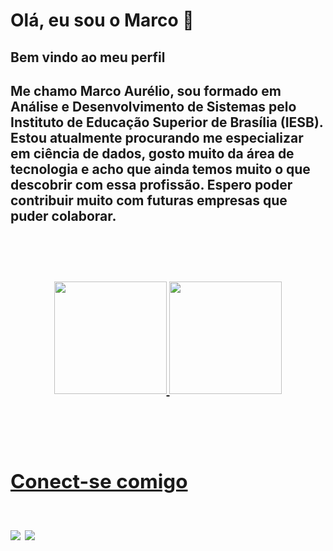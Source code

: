 <h1>Olá, eu sou o Marco 👋

<h2>Bem vindo ao meu perfil <h2/>

 <div>
    <p>Me chamo Marco Aurélio, sou formado em Análise e Desenvolvimento de Sistemas pelo Instituto de Educação Superior de Brasília (IESB). Estou atualmente procurando me especializar em ciência de dados, gosto muito da área de tecnologia e acho que ainda temos muito o que descobrir com essa profissão. Espero poder contribuir muito com futuras empresas que puder colaborar.<p/>
<div/>

<br><br/>

<div align="center">
  <a href="https://github.com/MarcoAurelioT">
  <img height="180em" src="https://github-readme-stats.vercel.app/api?username=MarcoAurelioT&show_icons=false&theme=dark&include_all_commits=true&count_private=true"/>
  <img height="180em" src="https://github-readme-stats.vercel.app/api/top-langs/?username=MarcoAurelioT&layout=compact&langs_count=7&theme=dark"/>
</div>

<br><br/>

<div>
    <h2> Conect-se comigo<h2/>
   <a href = "mailto:mateixeira547@gmail.com"><img src="https://img.shields.io/badge/-Gmail-%23333?style=for-the-badge&logo=gmail&logoColor=white" target="_blank"><a/>
  <a href="https://www.linkedin.com/in/marco-aurelio-teixeira-9973aa212/" target="_blank"><img src="https://img.shields.io/badge/-LinkedIn-%230077B5?style=for-the-badge&logo=linkedin&logoColor=white" target="_blank"><a/> 
  <a href = >
<div/>  
